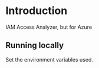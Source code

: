 # Introduction

IAM Access Analyzer, but for Azure

## Running locally

Set the environment variables used.